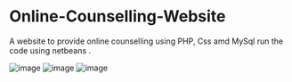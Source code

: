 # Online-Counselling-Website
A website to provide online counselling using PHP, Css amd MySql
run the code using netbeans .

![image](https://user-images.githubusercontent.com/94165270/143550902-e0b53868-02b1-4d4e-b6c4-87e533ace7ba.png)
![image](https://user-images.githubusercontent.com/94165270/143550981-813af338-74b3-434d-b3c9-8e1a5496d100.png)
![image](https://user-images.githubusercontent.com/94165270/143551021-b657de4c-d6d1-4de4-847b-30b4c7f59d5f.png)
